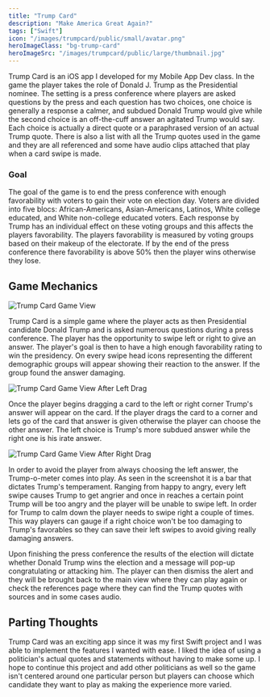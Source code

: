 ```yaml
---
title: "Trump Card"
description: "Make America Great Again?"
tags: ["Swift"]
icon: "/images/trumpcard/public/small/avatar.png"
heroImageClass: "bg-trump-card"
heroImageSrc: "/images/trumpcard/public/large/thumbnail.jpg"
---
```


Trump Card is an iOS app I developed for my Mobile App Dev class. In the game the player takes the role of Donald J. Trump as the Presidential nominee. The setting is a press conference where players are asked questions by the press and each question has two choices, one choice is generally a response a calmer, and subdued Donald Trump would give while the second choice is an off-the-cuff answer an agitated Trump would say. Each choice is actually a direct quote or a paraphrased version of an actual Trump quote. There is also a list with all the Trump quotes used in the game and they are all referenced and some have audio clips attached that play when a card swipe is made.

### Goal

The goal of the game is to end the press conference with enough favorability with voters to gain their vote on election day. Voters are divided into five blocs: African-Americans, Asian-Americans, Latinos, White college educated, and White non-college educated voters. Each response by Trump has an individual effect on these voting groups and this affects the players favorability. The players favorability is measured by voting groups based on their makeup of the electorate. If by the end of the press conference there favorability is above 50% then the player wins otherwise they lose.

## Game Mechanics

![Trump Card Game View](/images/trumpcard/public/small/gameView.png)

Trump Card is a simple game where the player acts as then Presidential candidate Donald Trump and is asked numerous questions during a press conference. The player has the opportunity to swipe left or right to give an answer. The player's goal is then to have a high enough favorability rating to win the presidency. On every swipe head icons representing the different demographic groups will appear showing their reaction to the answer. If the group found the answer damaging.

![Trump Card Game View After Left Drag](/images/trumpcard/public/small/leftSwipe.png)

Once the player begins dragging a card to the left or right corner Trump's answer will appear on the card. If the player drags the card to a corner and lets go of the card that answer is given otherwise the player can choose the other answer. The left choice is Trump's more subdued answer while the right one is his irate answer.

![Trump Card Game View After Right Drag](/images/trumpcard/public/small/rightSwipe.png)

In order to avoid the player from always choosing the left answer, the Trump-o-meter comes into play. As seen in the screenshot it is a bar that dictates Trump's temperament. Ranging from happy to angry, every left swipe causes Trump to get angrier and once in reaches a certain point Trump will be too angry and the player will be unable to swipe left. In order for Trump to calm down the player needs to swipe right a couple of times. This way players can gauge if a right choice won't be too damaging to Trump's favorables so they can save their left swipes to avoid giving really damaging answers.

Upon finishing the press conference the results of the election will dictate whether Donald Trump wins the election and a message will pop-up congratulating or attacking him. The player can then dismiss the alert and they will be brought back to the main view where they can play again or check the references page where they can find the Trump quotes with sources and in some cases audio.

## Parting Thoughts

Trump Card was an exciting app since it was my first Swift project and I was able to implement the features I wanted with ease. I liked the idea of using a politician's actual quotes and statements without having to make some up. I hope to continue this project and add other politicians as well so the game isn't centered around one particular person but players can choose which candidate they want to play as making the experience more varied.

